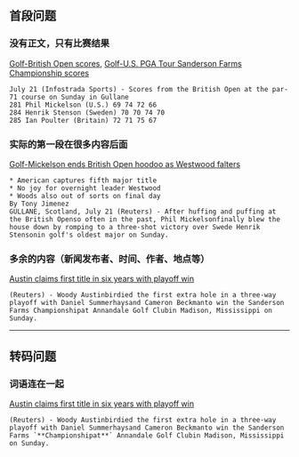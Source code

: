 ## 首段问题

### 没有正文，只有比赛结果
[Golf-British Open scores](http://54.251.107.116/transcoded/en_007_1374426618_45792784.html), [Golf-U.S. PGA Tour Sanderson Farms Championship scores](http://54.251.107.116/transcoded/en_007_1374442523_52416824.html)

    July 21 (Infostrada Sports) - Scores from the British Open at the par-71 course on Sunday in Gullane
    281 Phil Mickelson (U.S.) 69 74 72 66
    284 Henrik Stenson (Sweden) 70 70 74 70
    285 Ian Poulter (Britain) 72 71 75 67

### 实际的第一段在很多内容后面
[Golf-Mickelson ends British Open hoodoo as Westwood falters](http://54.251.107.116/transcoded/en_007_1374429525_62330922.html)

    * American captures fifth major title
    * No joy for overnight leader Westwood
    * Woods also out of sorts on final day
    By Tony Jimenez
    GULLANE, Scotland, July 21 (Reuters) - After huffing and puffing at the British Openso often in the past, Phil Mickelsonfinally blew the house down by romping to a three-shot victory over Swede Henrik Stensonin golf's oldest major on Sunday.

### 多余的内容（新闻发布者、时间、作者、地点等）
[Austin claims first title in six years with playoff win](http://54.251.107.116/transcoded/en_007_1374447306_9588464.html)

    (Reuters) - Woody Austinbirdied the first extra hole in a three-way playoff with Daniel Summerhaysand Cameron Beckmanto win the Sanderson Farms Championshipat Annandale Golf Clubin Madison, Mississippi on Sunday.

--------------------------------------------------------

## 转码问题

### 词语连在一起
[Austin claims first title in six years with playoff win](http://54.251.107.116/transcoded/en_007_1374447306_9588464.html)

    (Reuters) - Woody Austinbirdied the first extra hole in a three-way playoff with Daniel Summerhaysand Cameron Beckmanto win the Sanderson Farms `**Championshipat**` Annandale Golf Clubin Madison, Mississippi on Sunday.
